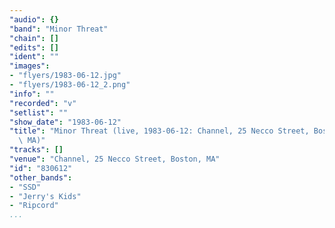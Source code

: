 ```yaml
---
"audio": {}
"band": "Minor Threat"
"chain": []
"edits": []
"ident": ""
"images":
- "flyers/1983-06-12.jpg"
- "flyers/1983-06-12_2.png"
"info": ""
"recorded": "v"
"setlist": ""
"show_date": "1983-06-12"
"title": "Minor Threat (live, 1983-06-12: Channel, 25 Necco Street, Boston,\
  \ MA)"
"tracks": []
"venue": "Channel, 25 Necco Street, Boston, MA"
"id": "830612"
"other_bands":
- "SSD"
- "Jerry's Kids"
- "Ripcord"
...
```


